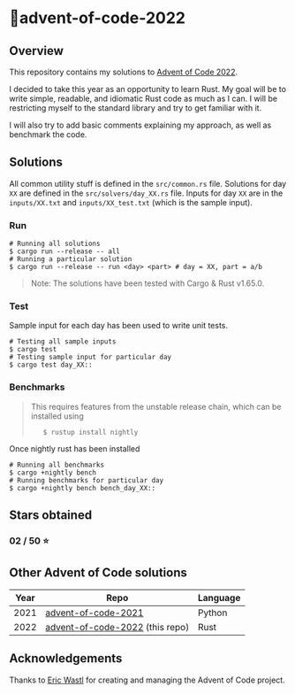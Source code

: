 # :christmas_tree:advent-of-code-2022

## Overview

This repository contains my solutions to [Advent of Code 2022](https://adventofcode.com/2022).

I decided to take this year as an opportunity to learn Rust. My goal will be to write simple, readable, and idiomatic Rust code as much as I can.
I will be restricting myself to the standard library and try to get familiar with it.

I will also try to add basic comments explaining my approach, as well as benchmark the code.

## Solutions

All common utility stuff is defined in the `src/common.rs` file. Solutions for day `XX` are defined in the `src/solvers/day_XX.rs` file. Inputs
for day `XX` are in the `inputs/XX.txt` and `inputs/XX_test.txt` (which is the sample input).

### Run

```shell
# Running all solutions
$ cargo run --release -- all
# Running a particular solution
$ cargo run --release -- run <day> <part> # day = XX, part = a/b
```

> Note: The solutions have been tested with Cargo & Rust v1.65.0.

### Test

Sample input for each day has been used to write unit tests.

```shell
# Testing all sample inputs
$ cargo test
# Testing sample input for particular day
$ cargo test day_XX::
```

### Benchmarks

> This requires features from the unstable release chain, which can be installed using
> ```shell
>    $ rustup install nightly
> ```

Once nightly rust has been installed
```shell
# Running all benchmarks
$ cargo +nightly bench
# Running benchmarks for particular day
$ cargo +nightly bench bench_day_XX::
```

## Stars obtained

### 02 / 50 :star:

## Other Advent of Code solutions

| Year | Repo | Language |
| ---- | ---- | -------- |
| 2021 | [advent-of-code-2021](https://github.com/v-shenoy/advent-of-code-2021) | Python |
| 2022 | [advent-of-code-2022](https://github.com/v-shenoy/advent-of-code-2022) (this repo) | Rust |


## Acknowledgements

Thanks to [Eric Wastl](https://github.com/topaz) for creating and managing the Advent of Code project.
